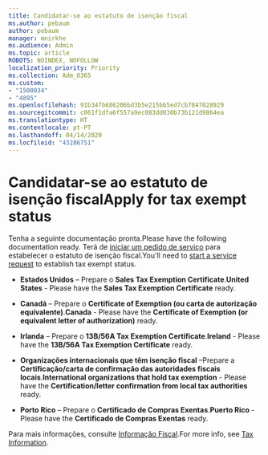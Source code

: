 ```yaml
---
title: Candidatar-se ao estatuto de isenção fiscal
ms.author: pebaum
author: pebaum
manager: mnirkhe
ms.audience: Admin
ms.topic: article
ROBOTS: NOINDEX, NOFOLLOW
localization_priority: Priority
ms.collection: Adm_O365
ms.custom:
- "1500034"
- "4895"
ms.openlocfilehash: 91b34fb686206bd3b5e215bb5ed7cb7847028929
ms.sourcegitcommit: c061f1dfa6f557a9ec083dd030b73b121d9864ea
ms.translationtype: HT
ms.contentlocale: pt-PT
ms.lasthandoff: 04/14/2020
ms.locfileid: "43286751"
---
```

# <a name="apply-for-tax-exempt-status"></a><span data-ttu-id="5b028-102">Candidatar-se ao estatuto de isenção fiscal</span><span class="sxs-lookup"><span data-stu-id="5b028-102">Apply for tax exempt status</span></span>

<span data-ttu-id="5b028-103">Tenha a seguinte documentação pronta.</span><span class="sxs-lookup"><span data-stu-id="5b028-103">Please have the following documentation ready.</span></span> <span data-ttu-id="5b028-104">Terá de [iniciar um pedido de serviço](https://docs.microsoft.com/office365/admin/contact-support-for-business-products) para estabelecer o estatuto de isenção fiscal.</span><span class="sxs-lookup"><span data-stu-id="5b028-104">You'll need to [start a service request](https://docs.microsoft.com/office365/admin/contact-support-for-business-products) to establish tax exempt status.</span></span>

- <span data-ttu-id="5b028-105">**Estados Unidos** – Prepare o **Sales Tax Exemption Certificate**.</span><span class="sxs-lookup"><span data-stu-id="5b028-105">**United States** - Please have the **Sales Tax Exemption Certificate** ready.</span></span>

- <span data-ttu-id="5b028-106">**Canadá** – Prepare o **Certificate of Exemption (ou carta de autorização equivalente)**.</span><span class="sxs-lookup"><span data-stu-id="5b028-106">**Canada** - Please have the **Certificate of Exemption (or equivalent letter of authorization)** ready.</span></span>

- <span data-ttu-id="5b028-107">**Irlanda** – Prepare o **13B/56A Tax Exemption Certificate**.</span><span class="sxs-lookup"><span data-stu-id="5b028-107">**Ireland** - Please have the **13B/56A Tax Exemption Certificate** ready.</span></span>

- <span data-ttu-id="5b028-108">**Organizações internacionais que têm isenção fiscal** –Prepare a **Certificação/carta de confirmação das autoridades fiscais locais**.</span><span class="sxs-lookup"><span data-stu-id="5b028-108">**International organizations that hold tax exemption** - Please have the **Certification/letter confirmation from local tax authorities** ready.</span></span>

- <span data-ttu-id="5b028-109">**Porto Rico** – Prepare o **Certificado de Compras Exentas**.</span><span class="sxs-lookup"><span data-stu-id="5b028-109">**Puerto Rico** - Please have the **Certificado de Compras Exentas** ready.</span></span>

<span data-ttu-id="5b028-110">Para mais informações, consulte [Informação Fiscal](https://docs.microsoft.com/microsoft-365/commerce/billing-and-payments/tax-information?view=o365-worldwide).</span><span class="sxs-lookup"><span data-stu-id="5b028-110">For more info, see [Tax Information](https://docs.microsoft.com/microsoft-365/commerce/billing-and-payments/tax-information?view=o365-worldwide).</span></span>
